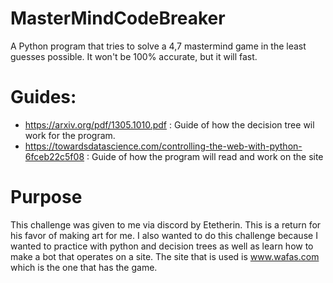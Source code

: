 # MasterMindCodeBreaker
A Python program that tries to solve a 4,7 mastermind game in the least guesses possible. It won't be 100% accurate, but it will fast.
# Guides:
- https://arxiv.org/pdf/1305.1010.pdf : Guide of how the decision tree wil work for the program.
- https://towardsdatascience.com/controlling-the-web-with-python-6fceb22c5f08 : Guide of how the program will read and work on the site
# Purpose
This challenge was given to me via discord by Etetherin. This is a return for his favor of making art for me. I also wanted to do this challenge because I wanted to practice with python and decision trees as well as learn how to make a bot that operates on a site. The site that is used is www.wafas.com which is the one that has the game.
